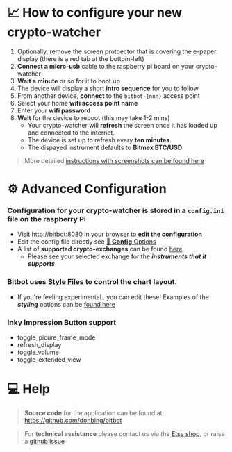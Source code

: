 # 📈 How to configure your new crypto-watcher
1. Optionally, remove the screen protoector that is covering the e-paper display (there is a red tab at the bottom-left)
2. **Connect a micro-usb** cable to the raspberry pi board on your crypto-watcher
3. **Wait a minute** or so for it to boot up
4. The device will display a short **intro sequence** for you to follow
5. From another device, **connect** to the `bitbot-{nnn}` access point 
6. Select your home **wifi access point name**
7. Enter your **wifi password**
8. **Wait** for the device to reboot (this may take 1-2 mins)
    * Your crypto-watcher will **refresh** the screen once it has loaded up and connected to the internet.
    * The device is set up to refresh every **ten minutes**. 
    * The dispayed instrument defaults to **Bitmex BTC/USD**.

> More detailed [instructions with screenshots can be found here](wifi_setup.md)

# ⚙️ Advanced Configuration
### Configuration for your crypto-watcher is stored in a `config.ini` file on the raspberry Pi 

 - Visit [http://bitbot:8080](http://bitbot:8080) in your browser to **edit the configuration**  
 - Edit the config file directly see [💾 **Config** Options](docs/config_options.md)
 - A list of **supported crypto-exchanges** can be found [here](https://github.com/ccxt/ccxt/wiki/Exchange-Markets)  
   - Please see your selected exchange for the ***instruments that it supports***

### Bitbot uses [Style Files](../config/base.mplstyle) to control the chart layout. 
 - If you're feeling experimental.. you can edit these! Examples of the ***styling*** options can be [found here](https://matplotlib.org/stable/tutorials/introductory/customizing.html#the-default-matplotlibrc-file)

### Inky Impression **Button** support
 - toggle_picure_frame_mode
 - refresh_display
 - toggle_volume
 - toggle_extended_view

# 💻 Help
> **Source code** for the application can be found at: https://github.com/donbing/bitbot  

> For **technical assistance** please contact us via the [Etsy shop](https://www.etsy.com/uk/shop/TurtlefishDesigns), or raise a [github issue](https://github.com/donbing/bitbot/issues)
